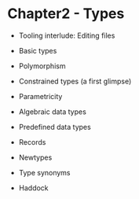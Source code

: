 # Chapter2 - Types

* Tooling interlude: Editing files

* Basic types

* Polymorphism

* Constrained types (a first glimpse)

* Parametricity

* Algebraic data types

* Predefined data types

* Records

* Newtypes

* Type synonyms

* Haddock
